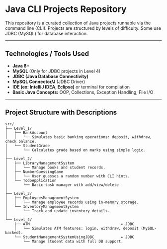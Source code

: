 # Java CLI Projects Repository

This repository is a curated collection of Java projects runnable via the command line (CLI). Projects are structured by levels of difficulty. Some use JDBC (MySQL) for database interaction.

---
##  Technologies / Tools Used

- **Java 8+**
- **MySQL** (Only for JDBC projects in Level 4)
- **JDBC (Java Database Connectivity)**
- **MySQL Connector/J** (JDBC Driver)
- **IDE (ex: IntelliJ IDEA, Eclipse)** or terminal for compilation
- **Basic Java Concepts:** OOP, Collections, Exception Handling, File I/O

---

##  Project Structure with Descriptions

```plaintext
src/
├── Level_1/
│   ├── BankAccount
│   │   └── Simulates basic banking operations: deposit, withdraw, check balance.
│   └── StudentGrade
│       └── Calculates grade based on marks using simple logic.
│
├── Level_2/
│   ├── LibraryManagementSystem
│   │   └── Manage books and student records.
│   ├── NumberGuessingGame
│   │   └── User guesses a random number with CLI hints.
│   └── TodoApplication
│       └── Basic task manager with add/view/delete .
│
├── Level_3/
│   ├── EmployeesManagementSystem      
│   │   └── Manage employee records using in-memory storage.
│   └── InventoryManagementSystem     
│       └── Track and update inventory details.
│
└── Level_4/
    ├── ATM                                         ← JDBC
    │   └── Simulates ATM features: login, withdraw, deposit (MySQL-backed).
    └── StudentManagementSystemUsingJDBC            ← JDBC
        └── Manage student data with full DB support.
